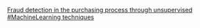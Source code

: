 [Fraud detection in the purchasing process through unsupervised #MachineLearning techniques](https://qi.tc/qi/112339)